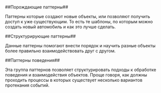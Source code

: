 ##Порождающие паттерны##

Паттерны которые создают новые объекты, или позволяют получить доступ к уже существующим. То есть те шаблоны, по которым можно создать новый автомобиль и как это лучше сделать.


##Структурирующие паттерны##

Данные паттерны помогают внести порядок и научить разные объекты более правильно взаимодействовать друг с другом.


##Паттерны поведения##

Эта группа паттернов позволяет структурировать подходы к обработке поведения и взаимодействия объектов. Проще говоря, как должны проходить процессы в которых существует несколько вариантов протекания событий.
